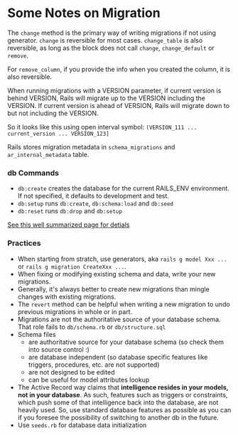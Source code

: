 # Some Notes on Migration

The `change` method is the primary way of writing migrations if not using generator. `change` is reversible for most cases. 
`change_table` is also reversible, as long as the block does not call `change`, `change_default` or `remove`.

For `remove_column`, if you provide the info when you created the column, it is also reversible.

When running migrations with a VERSION parameter, if current version is behind VERSION, Rails will migrate up to the VERSION including the VERSION. If current version is ahead of VERSION, Rails will migrate down to but not including the VERSION. 

So it looks like this using open interval symbol:
`(VERSION_111 ... current_version ... VERSION_123]`

Rails stores migration metadata in `schema_migrations` and `ar_internal_metadata` table.

### db Commands
- `db:create` creates the database for the current RAILS_ENV environment. If not specified, it defaults to development and test.
- `db:setup` runs `db:create`, `db:schema:load` and `db:seed`
- `db:reset` runs `db:drop` and `db:setup`

[See this well summarized page for detials](https://jacopretorius.net/2014/02/all-rails-db-rake-tasks-and-what-they-do.html)

### Practices
- When starting from stratch, use generators, aka `rails g model Xxx ...` or `rails g migration CreateXxx ...`.
- When fixing or modifying existing schema and data, write your new migrations.
- Generally, it's always better to create new migrations than mingle changes with existing migrations.
- The `revert` method can be helpful when writing a new migration to undo previous migrations in whole or in part.
- Migrations are not the authoritative source of your database schema. That role fails to `db/schema.rb` or `db/structure.sql`
- Schema files
  - are authoritative source for your database schema (so check them into source control :)
  - are database independent (so database specific features like triggers, procedures, etc. are not supported)
  - are not designed to be edited
  - can be useful for model attributes lookup
- The Active Record way claims that **intelligence resides in your models, not in your database**. As such, features such as triggers or constraints, which push some of that intelligence back into the database, are not heavily used. So, use standard database features as possible as you can if you foresee the possibility of switching to another db in the future.
- Use `seeds.rb` for database data initialization
